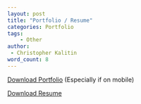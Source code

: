 ```yaml
---
layout: post
title: "Portfolio / Resume"
categories: Portfolio
tags:
    - Other
author:
 - Christopher Kalitin
word_count: 8
---
```

<a href="{{site.url}}/assets/Christopher_Kalitin_Portfolio.pdf">Download Portfolio</a> (Especially if on mobile)

<a href="{{site.url}}/assets/Christopher Kalitin Resume.pdf">Download Resume</a>

<object data="{{site.url}}/assets/Christopher_Kalitin_Portfolio.pdf" width="1000" height="1200" type='application/pdf'></object>

<object data="{{site.url}}/assets/Christopher Kalitin Resume.pdf" type='application/pdf'></object>